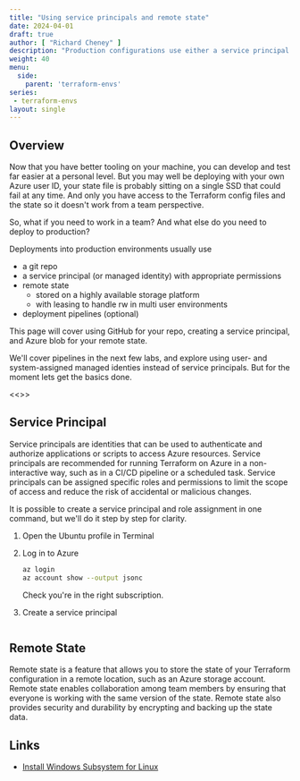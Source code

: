 ```yaml
---
title: "Using service principals and remote state"
date: 2024-04-01
draft: true
author: [ "Richard Cheney" ]
description: "Production configurations use either a service principal or managed identity, and persist a remote state. Supports working in teams."
weight: 40
menu:
  side:
    parent: 'terraform-envs'
series:
 - terraform-envs
layout: single
---
```


## Overview

Now that you have better tooling on your machine, you can develop and test far easier at a personal level. But you may well be deploying with your own Azure user ID, your state file is probably sitting on a single SSD that could fail at any time. And only you have access to the Terraform config files and the state so it doesn't work from a team perspective.

So, what if you need to work in a team? And what else do you need to deploy to production?

Deployments into production environments usually use

* a git repo
* a service principal (or managed identity) with appropriate permissions
* remote state
  * stored on a highly available storage platform
  * with leasing to handle rw in multi user environments
* deployment pipelines (optional)

This page will cover using GitHub for your repo, creating a service principal, and Azure blob for your remote state.

We'll cover pipelines in the next few labs, and explore using user- and system-assigned managed identies instead of service principals. But for the moment lets get the basics done.

<<<YOU ARE HERE>>>

## Service Principal

Service principals are identities that can be used to authenticate and authorize applications or scripts to access Azure resources. Service principals are recommended for running Terraform on Azure in a non-interactive way, such as in a CI/CD pipeline or a scheduled task. Service principals can be assigned specific roles and permissions to limit the scope of access and reduce the risk of accidental or malicious changes.

It is possible to create a service principal and role assignment in one command, but we'll do it step by step for clarity.

1. Open the Ubuntu profile in Terminal
1. Log in to Azure

    ```bash
    az login
    az account show --output jsonc
    ```

    Check you're in the right subscription.

1. Create a service principal

    ```bash

    ```

## Remote State

Remote state is a feature that allows you to store the state of your Terraform configuration in a remote location, such as an Azure storage account. Remote state enables collaboration among team members by ensuring that everyone is working with the same version of the state. Remote state also provides security and durability by encrypting and backing up the state data.

## Links

* [Install Windows Subsystem for Linux](https://learn.microsoft.com/windows/wsl/install)
